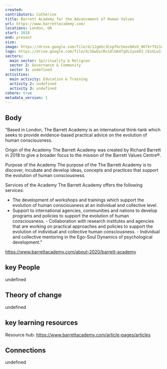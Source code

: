 ```yaml
---
created:
contributors: Catherine
title: Barrett Academy for the Advancement of Human Values
url: https://www.barrettacademy.com/
locations: London, UK
start: 2018
end: present
size: 
image: https://drive.google.com/file/d/1JgmSc3Copfkc5eosbHsO_067kr7Vz1nJ/view?usp=drive_link
logo: https://drive.google.com/file/d/1bwUscRx1dlGK4TqVLIyoeO3_CEsGLw1f/view?usp=drive_link
sectors:
  main sector: Spirituality & Religion
  sector 2: Governance & Community
  sector 3: undefined
activities: 
  main activity: Education & Training
  activity 2: undefined
  activity 3: undefined
cohere: true
metadata_version: 1
---
```



## Body

"Based in London, The Barrett Academy is an international think-tank which seeks to provide evidence-based practical advice on the evolution of human consciousness.

Origin of the Academy
The Barrett Academy was created by Richard Barrett in 2018 to give a broader focus to the mission of the Barrett Values Centre®.

Purpose of the Academy
The purpose of the The Barrett Academy is to discover, incubate and develop ideas, concepts and practices that support the evolution of human consciousness.

Services of the Academy
The Barrett Academy offers the following services:

- The development of workshops and trainings which support the evolution of human consciousness at an individual and collective level.‍‍
- Support to international agencies, communities and nations to develop programs and policies to support the evolution of human consciousness.
‍- Collaboration with research institutes and agencies that are working on practical approaches and policies to support the evolution of individual and collective human consciousness.
‍- Individual and collective mentoring in the Ego-Soul Dynamics of psychological development."

https://www.barrettacademy.com/about-2020/barrett-academy 

## key People

undefined

## Theory of change

undefined

## key learning resources

Resource hub: https://www.barrettacademy.com/article-pages/articles 

## Connections

undefined

